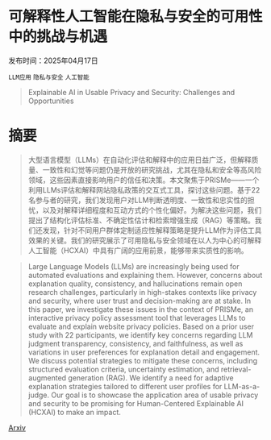 # 可解释性人工智能在隐私与安全的可用性中的挑战与机遇

发布时间：2025年04月17日

`LLM应用` `隐私与安全` `人工智能`

> Explainable AI in Usable Privacy and Security: Challenges and Opportunities

# 摘要

> 大型语言模型（LLMs）在自动化评估和解释中的应用日益广泛，但解释质量、一致性和幻觉等问题仍是开放的研究挑战，尤其在隐私和安全等高风险领域，这些因素直接影响用户的信任和决策。本文聚焦于PRISMe——一个利用LLMs评估和解释网站隐私政策的交互式工具，探讨这些问题。基于22名参与者的研究，我们发现用户对LLM判断透明度、一致性和忠实性的担忧，以及对解释详细程度和互动方式的个性化偏好。为解决这些问题，我们提出了结构化评估标准、不确定性估计和检索增强生成（RAG）等策略。我们还发现，针对不同用户群体定制适应性解释策略是提升LLM作为评估工具效果的关键。我们的研究展示了可用隐私与安全领域在以人为中心的可解释人工智能（HCXAI）中具有广阔的应用前景，能够带来实质性的影响。

> Large Language Models (LLMs) are increasingly being used for automated evaluations and explaining them. However, concerns about explanation quality, consistency, and hallucinations remain open research challenges, particularly in high-stakes contexts like privacy and security, where user trust and decision-making are at stake. In this paper, we investigate these issues in the context of PRISMe, an interactive privacy policy assessment tool that leverages LLMs to evaluate and explain website privacy policies. Based on a prior user study with 22 participants, we identify key concerns regarding LLM judgment transparency, consistency, and faithfulness, as well as variations in user preferences for explanation detail and engagement. We discuss potential strategies to mitigate these concerns, including structured evaluation criteria, uncertainty estimation, and retrieval-augmented generation (RAG). We identify a need for adaptive explanation strategies tailored to different user profiles for LLM-as-a-judge. Our goal is to showcase the application area of usable privacy and security to be promising for Human-Centered Explainable AI (HCXAI) to make an impact.

[Arxiv](https://arxiv.org/abs/2504.12931)